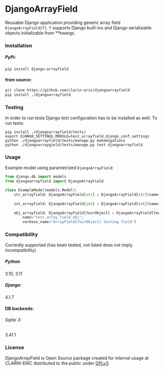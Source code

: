 # DjangoArrayField

Reusable Django application providing generic array field `DjangoArrayField[T]`. `T` supports Django built-ins and Django serializable objects initializable from **kwargs.

### Installation

##### PyPi:
```shell
pip install django-arrayfield
```

#### from source:
```sh
git clone https://github.com/clarin-eric/djangoarrayfield
pip install ./djangoarrayfield
```

### Testing
In order to run tests Django test configuration has to be installed as well. To run tests:
```shell
pip install ./djangoarrayfield/tests/
export DJANGO_SETTINGS_MODULE=test_arrayfield_django_conf.settings
python ./djangoarrayfield/tests/manage.py makemigations
python ./djangoarraygield/tests/manage.py test djangoarrayfield
```

### Usage
Example model using parametrized `DjangoArrayField`:

```python
from django.db import models
from djangoarrayfield import DjangoArrayField

class ExampleModel(models.Model):
    str_arrayfield: DjangoArrayField[str] = DjangoArrayField[str](name="test_array_field_str",
                                                                        verbose_name="ArrayField[str] testing field")
    int_arrayfield: DjangoArrayField[int] = DjangoArrayField[int](name="test_array_field_int",
                                                                        verbose_name="ArrayField[int] testing field")
    obj_arrayfield: DjangoArrayField[YourObject] = DjangoArrayField[YourObject](
        name="test_array_field_obj",
        verbose_name="ArrayField[YourObject] testing field")
```

### Compatibility
Currently supported (has been tested, not listed does not imply incompatibility)

##### Python
3.10, 3.11

##### Django:
4.1.7

#### DB backends:
###### Sqlite 3:
3.41.1 

### License 
DjangoArrayField is Open Source package created for internal usage at CLARIN-ERIC distributed to the public under [GPLv3](LICENSE.txt)
